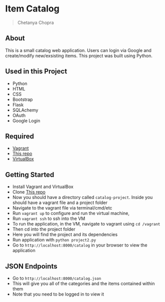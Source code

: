 # Item Catalog

> Chetanya Chopra

## About

This is a small catalog web application. Users can login via Google and create/modify new/exsisting items. This project was built using Python. 

## Used in this Project
- Python
- HTML
- CSS
- Bootstrap
- Flask
- SQLAchemy
- OAuth
- Google Login

## Required 
- [Vagrant](https://www.vagrantup.com/)
- [This repo](https://github.com/chetchop/Catalog-Project)
- [VirtualBox](https://www.virtualbox.org/wiki/Downloads)

## Getting Started

- Install Vagrant and VirtualBox
- Clone [This repo](https://github.com/chetchop/Catalog-Project)
- Now you should have a directory called `catalog-project`. Inside you should have a vagrant file and a project folder
- Navigate to the vagrant file via terminal/cmd/etc
- Run `vagrant up` to configure and run the virtual machine, 
- Run `vagrant ssh` to ssh into the VM
- To run the application, in the VM, navigate to vagrant using `cd /vagrant`
- Then cd into the project folder
- Here you will find the project and its dependencies
- Run application with `python project2.py`
- Go to `http://localhost:8000/catalog` in your browser to view the application

## JSON Endpoints

- Go to `http://localhost:8000/catalog.json`
- This will give you all of the categories and the items contained within them
- Note that you need to be logged in to view it


